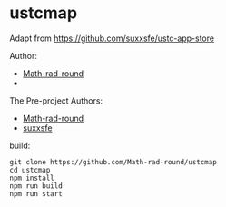 # ustcmap
Adapt from https://github.com/suxxsfe/ustc-app-store

Author:  
- [Math-rad-round](https://github.com/Math-rad-round)
- 
The Pre-project Authors:
- [Math-rad-round](https://github.com/Math-rad-round)
- [suxxsfe](https://github.com/suxxsfe)  

build:  

```  
git clone https://github.com/Math-rad-round/ustcmap
cd ustcmap
npm install
npm run build
npm run start
```

